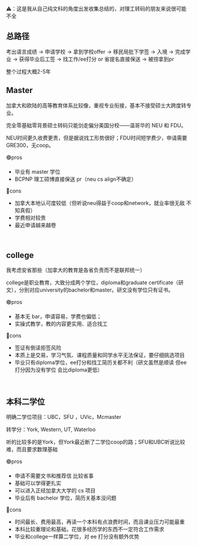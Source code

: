 

⚠️：这是我从自己纯文科的角度出发收集总结的，对理工转码的朋友来说很可能不全



## 总路径

考出语言成绩 → 申请学校 → 拿到学校offer → 移民局批下学签 → 入境 → 完成学业 → 获得毕业后工签 → 找工作/ee打分 or 省提名直接保送 → 被捞拿到pr

整个过程大概2-5年

## Master

加拿大和欧陆的高等教育体系比较像，重视专业衔接，基本不接受硕士大跨度转专业。

完全零基础零背景硕士转码只能剑走偏分美国分校——温哥华的 NEU 和 FDU。

NEU时间更久收费更贵，但是据说找工形势很好；FDU时间短学费少，申请需要GRE300，无coop。



🟢pros

- 毕业有 master 学位
- BCPNP 理工硕博直接保送 pr（neu cs align不确定）



🔴cons

- 加拿大本地认可度较低（但听说neu得益于coop和network，就业率很无敌 不知真假）
- 学费相对较贵
- 最近申请越来越卷

​	

## college

我考虑安省那些（加拿大的教育是各省负责而不是联邦统一）

college是职业教育，大致分成两个学位，diploma和graduate certificate（研文），分别对应university的bachelor和master。研文没有学位只有证书。



🟢pros

- 基本无 bar，申请容易，学费也偏低；
- 实操式教学，教的内容更实用、适合找工



🔴cons

- 签证有倒读拒签风险
- 本质上是交易，学习气氛、课程质量和同学水平无法保证，要仔细挑选项目
- 毕业只有diploma学位，ee打分和找工简历关都不利（研文虽然是顺读 但ee打分因为没有学位 会比diploma更低）



​	

## 本科二学位



明确二学位项目：UBC，SFU ，UVic，Mcmaster

转学分：York, Western, UT, Waterloo



听的比较多的是York，但York最近断了二学位coop的路；SFU和UBC听说比较难，而且要求数理基础



🟢pros

- 申请不需要文书和推荐信 比较省事
- 基础可以学得更扎实
- 可以进入正经加拿大大学的 cs 项目
- 毕业后有 bachelor 学位，简历关基本没问题



🔴cons

- 时间最长、费用最高，再读一个本科有点浪费时间，而且课业压力可能最重
- 本科比较重理论和基础，花很多经历学的东西不一定符合工作需求
- 毕业和college一样算二学位，对 ee 打分没有额外优势

​	